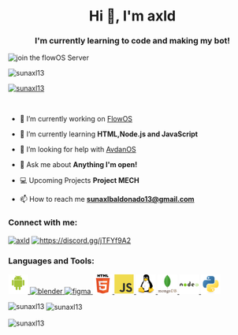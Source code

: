 <h1 align="center">Hi 👋, I'm axld</h1>
<h3 align="center">I'm currently learning to code and making my bot!</h3>
<img src="https://img.shields.io/discord/735303195105951764?label=Join%20Community&logo=discord&style=flat-square" alt="join the flowOS Server "/>

</p>
<p align="left"> <img src="https://komarev.com/ghpvc/?username=sunaxl13&label=Profile%20views&color=0e75b6&style=flat" alt="sunaxl13" /> </p>
<a href="https://github.com/sunaxl13/sunaxl13/blob/main/README.md/fork" target="blank">
<img

<p align="left"> <a href="https://github.com/ryo-ma/github-profile-trophy"><img src="https://github-profile-trophy.vercel.app/?username=sunaxl13" alt="sunaxl13" /></a> </p>

<p align="left"> <a href="https://twitter.com/" target="blank"><img src="https://img.shields.io/twitter/follow/?logo=twitter&style=for-the-badge" alt="" /></a> </p>

- 🔭 I’m currently working on [FlowOS](https://github.com/projectFlowOS/flowos.com)

- 🌱 I’m currently learning **HTML,Node.js and JavaScript**

- 🤝 I’m looking for help with [AvdanOS](https://github.com/Avdan-OS)

- 💬 Ask me about **Anything I'm open!**

- 💻 Upcoming Projects **Project MECH**

- 📫 How to reach me **sunaxlbaldonado13@gmail.com**

<h3 align="left">Connect with me:</h3>
<p align="left">
<a href="https://www.youtube.com/c/axld" target="blank"><img align="center" src="https://raw.githubusercontent.com/rahuldkjain/github-profile-readme-generator/master/src/images/icons/Social/youtube.svg" alt="axld" height="30" width="40" /></a>
<a href="https://discord.gg/https://discord.gg/jTFYf9A2" target="blank"><img align="center" src="https://raw.githubusercontent.com/rahuldkjain/github-profile-readme-generator/master/src/images/icons/Social/discord.svg" alt="https://discord.gg/jTFYf9A2" height="30" width="40" /></a>
</p>

<h3 align="left">Languages and Tools:</h3>
<p align="left"> <a href="https://developer.android.com" target="_blank" rel="noreferrer"> <img src="https://raw.githubusercontent.com/devicons/devicon/master/icons/android/android-original-wordmark.svg" alt="android" width="40" height="40"/> </a> <a href="https://www.blender.org/" target="_blank" rel="noreferrer"> <img src="https://download.blender.org/branding/community/blender_community_badge_white.svg" alt="blender" width="40" height="40"/> </a> <a href="https://www.figma.com/" target="_blank" rel="noreferrer"> <img src="https://www.vectorlogo.zone/logos/figma/figma-icon.svg" alt="figma" width="40" height="40"/> </a> <a href="https://www.w3.org/html/" target="_blank" rel="noreferrer"> <img src="https://raw.githubusercontent.com/devicons/devicon/master/icons/html5/html5-original-wordmark.svg" alt="html5" width="40" height="40"/> </a> <a href="https://developer.mozilla.org/en-US/docs/Web/JavaScript" target="_blank" rel="noreferrer"> <img src="https://raw.githubusercontent.com/devicons/devicon/master/icons/javascript/javascript-original.svg" alt="javascript" width="40" height="40"/> </a> <a href="https://www.linux.org/" target="_blank" rel="noreferrer"> <img src="https://raw.githubusercontent.com/devicons/devicon/master/icons/linux/linux-original.svg" alt="linux" width="40" height="40"/> </a> <a href="https://www.mongodb.com/" target="_blank" rel="noreferrer"> <img src="https://raw.githubusercontent.com/devicons/devicon/master/icons/mongodb/mongodb-original-wordmark.svg" alt="mongodb" width="40" height="40"/> </a> <a href="https://nodejs.org" target="_blank" rel="noreferrer"> <img src="https://raw.githubusercontent.com/devicons/devicon/master/icons/nodejs/nodejs-original-wordmark.svg" alt="nodejs" width="40" height="40"/> </a> <a href="https://www.python.org" target="_blank" rel="noreferrer"> <img src="https://raw.githubusercontent.com/devicons/devicon/master/icons/python/python-original.svg" alt="python" width="40" height="40"/> </a> </p>

<p><img align="left" src="https://github-readme-stats.vercel.app/api/top-langs?username=sunaxl13&show_icons=true&locale=en&layout=compact" alt="sunaxl13" /></p>

<p>&nbsp;<img align="center" src="https://github-readme-stats.vercel.app/api?username=sunaxl13&show_icons=true&locale=en" alt="sunaxl13" /></p>

<p><img align="center" src="https://github-readme-streak-stats.herokuapp.com/?user=sunaxl13&" alt="sunaxl13" /></p>
